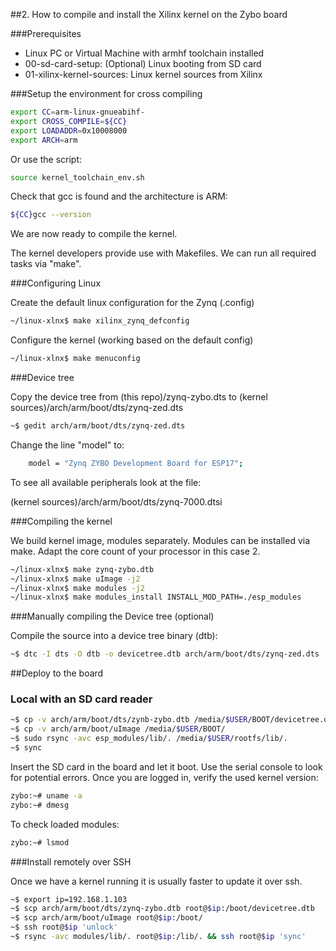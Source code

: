 ##2. How to compile and install the Xilinx kernel on the Zybo board

###Prerequisites

- Linux PC or Virtual Machine with armhf toolchain installed
- 00-sd-card-setup: (Optional) Linux booting from SD card
- 01-xilinx-kernel-sources: Linux kernel sources from Xilinx

###Setup the environment for cross compiling

```sh
export CC=arm-linux-gnueabihf- 
export CROSS_COMPILE=${CC}
export LOADADDR=0x10008000
export ARCH=arm
```

Or use the script: 

```sh
source kernel_toolchain_env.sh
```
	
Check that gcc is found and the architecture is ARM:
```sh
${CC}gcc --version
```

We are now ready to compile the kernel.

The kernel developers provide use with Makefiles.
We can run all required tasks via "make".

###Configuring Linux

Create the default linux configuration for the Zynq (.config)
 ```sh
~/linux-xlnx$ make xilinx_zynq_defconfig
```
		
Configure the kernel (working based on the default config)
```sh
~/linux-xlnx$ make menuconfig
```

###Device tree

Copy the device tree from (this repo)/zynq-zybo.dts to (kernel sources)/arch/arm/boot/dts/zynq-zed.dts 

```sh
~$ gedit arch/arm/boot/dts/zynq-zed.dts
```
Change the line "model" to:
```sh
	model = "Zynq ZYBO Development Board for ESP17";
```

To see all available peripherals look at the file:

(kernel sources)/arch/arm/boot/dts/zynq-7000.dtsi

###Compiling the kernel

We build kernel image, modules separately. Modules can be installed via make.
Adapt the core count of your processor in this case 2.

```sh
~/linux-xlnx$ make zynq-zybo.dtb
~/linux-xlnx$ make uImage -j2
~/linux-xlnx$ make modules -j2
~/linux-xlnx$ make modules_install INSTALL_MOD_PATH=./esp_modules 
```

###Manually compiling the Device tree (optional)

Compile the source into a device tree binary (dtb):

 ```sh
~$ dtc -I dts -O dtb -o devicetree.dtb arch/arm/boot/dts/zynq-zed.dts 
 ```      

##Deploy to the board
    
### Local with an SD card reader

```sh
~$ cp -v arch/arm/boot/dts/zynb-zybo.dtb /media/$USER/BOOT/devicetree.dtb
~$ cp -v arch/arm/boot/uImage /media/$USER/BOOT/
~$ sudo rsync -avc esp_modules/lib/. /media/$USER/rootfs/lib/.
~$ sync

```   

Insert the SD card in the board and let it boot.
Use the serial console to look for potential errors.
Once you are logged in, verify the used kernel version:

```sh
zybo:~# uname -a
zybo:~# dmesg
```

To check loaded modules:

```sh
zybo:~# lsmod
```

###Install remotely over SSH

Once we have a kernel running it is usually faster to update it over ssh.

```sh
~$ export ip=192.168.1.103
~$ scp arch/arm/boot/dts/zynq-zybo.dtb root@$ip:/boot/devicetree.dtb
~$ scp arch/arm/boot/uImage root@$ip:/boot/
~$ ssh root@$ip 'unlock'
~$ rsync -avc modules/lib/. root@$ip:/lib/. && ssh root@$ip 'sync'
```   
